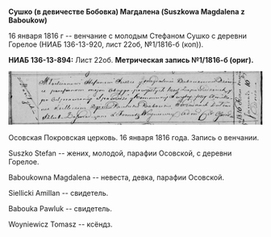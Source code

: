 **Сушко (в девичестве Бобовка) Магдалена (Suszkowa Magdalena z
Baboukow)**

16 января 1816 г -- венчание с молодым Стефаном Сушко с деревни Горелое
(НИАБ 136-13-920, лист 22об, №1/1816-б (коп)).

**НИАБ 136-13-894:** Лист 22об. **Метрическая запись №1/1816-б (ориг).**

![](./media/a01e93fc15e6bf48623632b50f0fa28b5c562e60.png)

Осовская Покровская церковь. 16 января 1816 года. Запись о венчании.

Suszko Stefan -- жених, молодой, парафии Осовской, с деревни Горелое.

Baboukowna Magdalena -- невеста, девка, парафии Осовской.

Siellicki Amillan -- свидетель.

Babouka Pawluk -- свидетель.

Woyniewicz Tomasz -- ксёндз.
